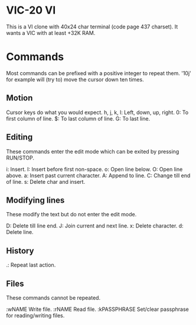VIC-20 VI
=========

This is a VI clone with 40x24 char
terminal (code page 437 charset).
It wants a VIC with at least +32K RAM.

# Commands

Most commands can be prefixed with a
positive integer to repeat them. '10j'
for example will (try to) move the
cursor down ten times.

## Motion

Cursor keys do what you would expect.
h, j, k, l: Left, down, up, right.
0: To first column of line.
$: To last column of line.
G: To last line.

## Editing

These commands enter the edit mode which
can be exited by pressing RUN/STOP.

i: Insert.
I: Insert before first non-space.
o: Open line below.
O: Open line above.
a: Insert past current character.
A: Append to line.
C: Change till end of line.
s: Delete char and insert.

## Modifying lines

These modify the text but do not enter
the edit mode.

D: Delete till line end.
J: Join current and next line.
x: Delete character.
d: Delete line.

## History

.: Repeat last action.

## Files

These commands cannot be repeated.

:wNAME Write file.
:rNAME Read file.
:kPASSPHRASE Set/clear passphrase for
reading/writing files.
